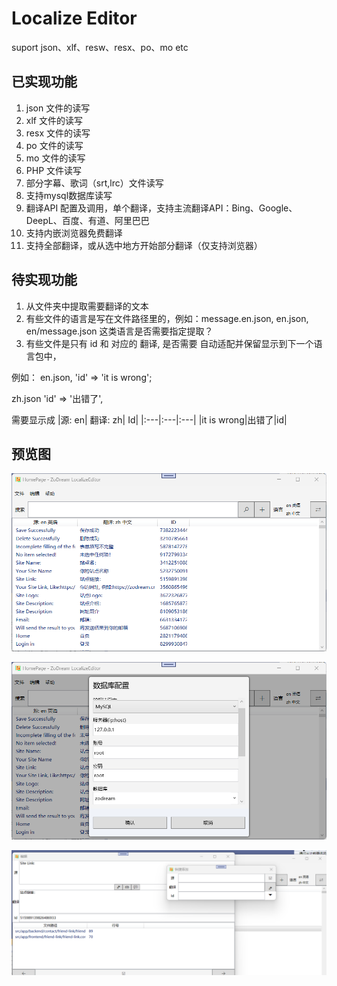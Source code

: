 # Localize Editor
 suport json、xlf、resw、resx、po、mo etc


## 已实现功能

1. json 文件的读写
2. xlf 文件的读写
3. resx 文件的读写
4. po 文件的读写
5. mo 文件的读写
6. PHP 文件读写
7. 部分字幕、歌词（srt,lrc）文件读写
8. 支持mysql数据库读写
9. 翻译API 配置及调用，单个翻译，支持主流翻译API：Bing、Google、DeepL、百度、有道、阿里巴巴
10. 支持内嵌浏览器免费翻译
11. 支持全部翻译，或从选中地方开始部分翻译（仅支持浏览器）


## 待实现功能

1. 从文件夹中提取需要翻译的文本
2. 有些文件的语言是写在文件路径里的，例如：message.en.json, en.json, en/message.json  这类语言是否需要指定提取？
3. 有些文件是只有 id 和 对应的 翻译, 是否需要 自动适配并保留显示到下一个语言包中，

例如： en.json, 'id' => 'it is wrong'; 

zh.json 'id' => '出错了', 

需要显示成 
|源: en| 翻译: zh| Id|
|:---|:---|:---|
|it is wrong|出错了|id|

## 预览图

![主界面](sceen/1.png)

![数据库读写](sceen/2.png)

![添加/编辑](sceen/3.png)